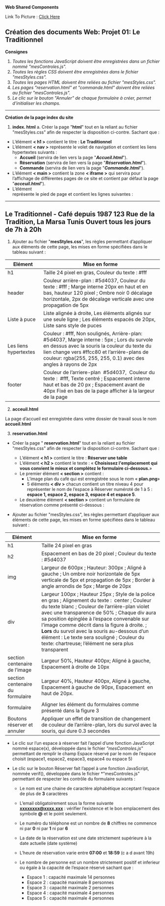 **Web Shared Components**

Link To Picture : 
<a href="https://drive.google.com/drive/folders/14c3_FmQGSbqMBhNC6bR3DUP2nV4GGIHk?usp=drive_link">Click Here</a>

**Création des documents Web: Projet 01: Le Traditionnel**
---
**Consignes**

1. *Toutes les fonctions JavaScript doivent être enregistrées dans un fichier nommé "mesControles.js".*
2. *Toutes les règles CSS doivent être enregistrées dans le fichier "mesStyles.css".*
3. *Toutes les pages HTML doivent être reliées au fichier "mesStyles.css".*
4. *Les pages "reservation.html" et "commande.html" doivent être reliées au fichier "mesControles.js".*
5. *Le clic sur le bouton "Annuler" de chaque formulaire à créer, permet d’initialiser les champs.*
---
**Création de la page index du site**

1. **index. html**
a. Créer la page "**html**" tout en la reliant au fichier "mesStyles.css" afin de respecter la disposition ci-contre. Sachant que :
- L’élément **< h1 >** contient le titre : **Le Traditionnel**
- L’élément **< nav >** représente le volet de navigation et contient les liens hypertextes suivants :
    - **Accueil** (servira de lien vers la page "***Accueil.html***").
    - **Réservation** (servira de lien vers la page "***Réservation.html***").
    - **Commande** (servira de lien vers la page "***Commande.html***").
- L’élément **< main >** contient la zone **< iframe >** qui servira pour l’affichage de différentes pages de ce site et contient par défaut la page "***acceuil.html***").
- L’élément **<footer>** représente le pied de page et contient les lignes suivantes :

---
Le Traditionnel - Café depuis 1987
123 Rue de la Tradition, La Marsa Tunis
Ouvert tous les jours de 7h à 20h
---

1. Ajouter au fichier "**mesStyles.css**", les règles permettant d’appliquer aux éléments de cette page, les mises en forme spécifiées dans le tableau suivant :

| **Elément** | **Mise en forme** |
| --- | --- |
| h1 | Taille 24 pixel en gras, Couleur du texte : #fff |
| header | Couleur arrière-plan : #5d4037, Couleur du texte : #fff ; Marge interne 20px en haut et en bas, hauteur 120 pixel ; Ombre noir 0 décalage horizontale, 2px de décalage verticale avec une propagation de 5px |
| Liste à puce | Liste alignée à droite, Les éléments alignés sur une seule ligne ; Les éléments espacés de 20px, Liste sans style de puces |
| Les liens hypertextes | Couleur : #fff, Non soulignés, Arrière-plan: #5d4037, Marge interne : 5px ; Lors du survole en dessus avec la souris la couleur du texte du lien change vers #ffcc80 et l’arrière-plans de couleur: rgba(255, 255, 255, 0.1) avec des angles à rayons de 2px |
| footer | Couleur de l’arriere-plan  #5d4037,  Couleur du texte :  #fff, Texte centré ; Espacement interne haut et bas de 20 px ; Espacement avant de 40px Fixé en bas de la page afficher à la largeur de la page |

2. **acceuil.html**

La page d’accueil est enregistrée dans votre dossier de travail sous le nom **accueil.html**

3. **reservation.html**
- Créer la page " **reservation.html**" tout en la reliant au fichier "mesStyles.css" afin de respecter la disposition ci-contre. Sachant que :
    - L’élément **< h1 >** contient le titre : **Réserver une table**
    - L’élément **< h2 >** contient le texte : « **Choisissez l'emplacement qui vous convient le mieux et complétez le formulaire ci-dessous.**»
    - Le premier élément **< section >** contient :
      - L’image plan du café qui est enregistrée sous le nom « **plan.png**»
      - 5 éléments **< div >** chacun contient un titre niveau 4 pour représenter le nom de l’espace à Réserver numéroté de 1 à 5 : **espace 1, espace 2, espace 3, espace 4 et espace 5**.
    - Le deuxième élément **< section >** contient un formulaire de réservation comme présenté ci-dessous :

- Ajouter au fichier "mesStyles.css", les règles permettant d’appliquer aux éléments de cette page, les mises en forme spécifiées dans le tableau suivant :

| **Elément** | **Mise en forme** |
| --- | --- |
| h1 | Taille 24 pixel en gras |
| h2 | Espacement en bas de 20 pixel ; Couleur du texte : #5d4037 |
| img | Largeur de 600px ; Hauteur: 300px ; Aligné à gauche ; Un ombre noir horizontale de 5px verticale de 5px et propagation de 5px ; Border à angle arrondis de 5px ; Marge de 20px |
| div | Largeur 100px ; Hauteur 25px ; Style de la police en gras ; Alignement du texte :  center ; Couleur du texte blanc ; Couleur de l’arrière-plan violet avec une transparence de 50% ; Chaque div aura sa position épinglée à l’espace convenable sur l’image comme décrit dans la figure à droite. ; **Lors** du survol avec la souris au-dessous d’un élément : Le texte sera souligné ; Couleur du texte: chartreuse; l’élément ne sera plus transparent |
| section centenaire de l’image | Largeur 50%, Hauteur 400px; Aligné à gauche, Espacement à droite de 10px |
| section centenaire du formulaire | Largeur 40%, Hauteur 400px, Aligné à gauche, Espacement à gauche de 90px, Espacement  en haut de 20px. |
| formulaire | Aligner les élément du formulaires comme présenté dans la figure 3 |
| Boutons réserver et annuler | Appliquer un effet de transition de changement de couleur de l’arrière-plan, lors du survol avec la souris, qui dure 0.3 secondes  |

- Le clic sur l’un espace à réserver fait l’appel d’une fonction JavaScript nommé espace(x), développée dans le fichier *"mesControles.js"* permettant de remplir le champ Espace réservé par le nom de l’espace choisit (espace1, espace2, espace3, espace4 ou espace 5)
- Le clic sur le bouton Réserver fait l’appel à une fonction JavaScript, nommée verif(), développée dans le fichier *"mesControles.js" permettant de respecter les contrôle du formulaire suivants :
  
  - Le nom est une chaine de caractère alphabétique acceptant l’espace de plus de **3** caractères
  -  L’email obligatoirement sous la forme suivante **xxxxxxxx@xxxx.xxx** : vérifier l’existence et le bon emplacement des symbole **@** et le point seulement.
  - Le numéro du téléphone est un nombre de **8** chiffres ne commence ni par **0** ni par **1** ni par **6**
  - La date de la réservation est une date strictement supérieure à la date actuelle (date système)
  - L’heure de réservation varie entre **07:00** et **18:59** (c a d avant 19h)
  - Le nombre de personne est un nombre strictement positif et inferieur ou égale à la capacité de l’espace réservé sachant que :
    
      - Espace 1 : capacité maximale 14 personnes
      - Espace 2 : capacité maximale 8 personnes
      - Espace 3 : capacité maximale 2 personnes
      - Espace 4 : capacité maximale 4 personnes
      - Espace 5 : capacité maximale 4 personnes
